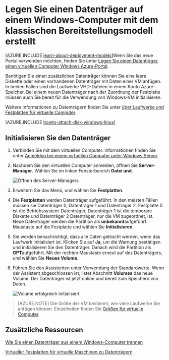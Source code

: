 <properties
    pageTitle="Fügen Sie einen Datenträger einer VM | Microsoft Azure"
    description="Legen Sie einen Datenträger auf einem Windows-Computer mit dem klassischen Bereitstellungsmodell erstellt und initialisiert."
    services="virtual-machines-windows, storage"
    documentationCenter=""
    authors="cynthn"
    manager="timlt"
    editor="tysonn"
    tags="azure-service-management"/>

<tags
    ms.service="virtual-machines-windows"
    ms.workload="infrastructure-services"
    ms.tgt_pltfrm="vm-windows"
    ms.devlang="na"
    ms.topic="article"
    ms.date="06/27/2016"
    ms.author="cynthn"/>

# <a name="attach-a-data-disk-to-a-windows-virtual-machine-created-with-the-classic-deployment-model"></a>Legen Sie einen Datenträger auf einem Windows-Computer mit dem klassischen Bereitstellungsmodell erstellt

[AZURE.INCLUDE [learn-about-deployment-models](../../includes/learn-about-deployment-models-classic-include.md)]Wenn Sie das neue Portal verwenden möchten, finden Sie unter [Legen Sie einen Datenträger, einen virtuellen Computer Windows Azure-Portal](virtual-machines-windows-attach-disk-portal.md).

Benötigen Sie einen zusätzlichen Datenträger können Sie eine leere Diskette oder einen vorhandenen Datenträger mit Daten einer VM anfügen. In beiden Fällen sind die Laufwerke VHD-Dateien in einem Konto Azure-Speicher. Bei einem neuen Datenträger nach der Zuordnung der Festplatte müssen auch Sie bereit für die Verwendung von Windows-VM initialisieren.

Weitere Informationen zu Datenträgern finden Sie unter [über Laufwerke und Festplatten für virtuelle Computer](virtual-machines-windows-about-disks-vhds.md).


[AZURE.INCLUDE [howto-attach-disk-windows-linux](../../includes/howto-attach-disk-windows-linux.md)]

## <a name="initialize-the-disk"></a>Initialisieren Sie den Datenträger

1. Verbinden Sie mit dem virtuellen Computer. Informationen finden Sie unter [Anmelden bei einem virtuellen Computer unter Windows Server][logon].

2. Nachdem Sie den virtuellen Computer anmelden, öffnen Sie **Server-Manager**. Wählen Sie im linken Fensterbereich **Datei und**.

    ![Öffnen des Server-Managers](./media/virtual-machines-windows-classic-attach-disk/fileandstorageservices.png)

3. Erweitern Sie das Menü, und wählen Sie **Festplatten**.

4. Die **Festplatten** werden Datenträger aufgeführt. In den meisten Fällen müssen sie Datenträger 0, Datenträger 1 und Datenträger 2. Festplatte 0 ist die Betriebssystem-Datenträger, Datenträger 1 ist die temporäre Diskette und Datenträger 2 Datenträger, nur die VM zugeordnet, ist. Neue Datenträger werden die Partition als **unbekannt**aufgeführt. Maustaste auf die Festplatte und wählen Sie **Initialisieren**.

5.  Sie werden benachrichtigt, dass alle Daten gelöscht werden, wenn das Laufwerk initialisiert ist. Klicken Sie auf **Ja,** um die Warnung bestätigen und initialisieren Sie den Datenträger. Danach wird die Partition als **GPT**aufgeführt. Mit der rechten Maustaste erneut auf des Datenträgers, und wählen Sie **Neues Volume**.

6.  Führen Sie den Assistenten unter Verwendung der Standardwerte. Wenn der Assistent abgeschlossen ist, listet Abschnitt **Volumes** das neue Volume. Der Datenträger ist jetzt online und bereit zum Speichern von Daten.

    ![Volume erfolgreich initialisiert](./media/virtual-machines-windows-classic-attach-disk/newvolumecreated.png)

> [AZURE.NOTE] Die Größe der VM bestimmt, wie viele Laufwerke Sie anfügen können. Einzelheiten finden Sie [Größen für virtuelle Computer](virtual-machines-linux-sizes.md).

## <a name="additional-resources"></a>Zusätzliche Ressourcen

[Wie Sie einen Datenträger aus einem Windows-Computer trennen](virtual-machines-windows-classic-detach-disk.md)

[Virtueller Festplatten für virtuelle Maschinen zu Datenträgern](virtual-machines-linux-about-disks-vhds.md)

[logon]: virtual-machines-windows-classic-connect-logon.md
